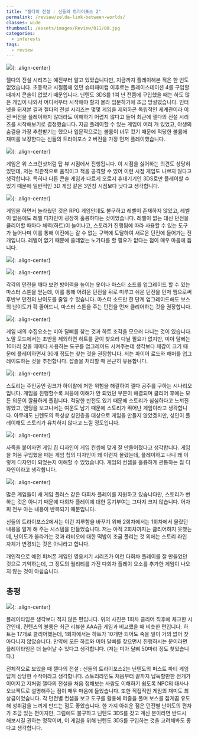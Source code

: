```yaml
---
title: "젤다의 전설 : 신들의 트라이포스 2"
permalink: /review/zelda-link-between-worlds/
classes: wide
thumbnail: /assets/images/Review/011/00.jpg
categories:
  - interests
tags:
  - review
---
```


![](/assets/images/Review/011/00.jpg){: .align-center}

젤다의 전설 시리즈는 예전부터 알고 있었습니다만, 지금까지 플레이해본 적은 한 번도 없었습니다. 초등학교 시절쯤에 있던 슈퍼패미컴 이후로는 플레이스테이션 4를 구입할 때까지 콘솔이 없었기 때문입니다. 닌텐도 3DS를 1여 년 전쯤에 구입했을 때는 하도 많은 게임이 나와서 어디서부터 시작해야 할지 몰라 입문하기에 조금 망설였습니다. 인터넷을 뒤져본 결과 젤다의 전설 시리즈는 몇몇 게임을 제외하곤 독립적인 세계관이라 이전 버전을 플레이하지 않더라도 이해하기 어렵지 않다고 들어 최근에 젤다의 전설 시리즈를 시작해보기로 결정했습니다. 지금 플레이할 수 있는 게임이 여러 개 있었고, 야생의 숨결을 가장 추천받기는 했으나 입문작으로는 볼륨이 너무 컸기 때문에 적당한 볼륨에 재미를 보장한다는 신들의 트라이포스 2 버전을 가장 먼저 플레이했습니다.

![](/assets/images/Review/011/01.jpg){: .align-center}

게임은 위 스크린샷처럼 탑 뷰 시점에서 진행됩니다. 이 시점을 싫어하는 의견도 상당히 있던데, 저는 직관적으로 움직이고 적을 공격할 수 있어 이런 시점 게임도 나쁘지 않다고 생각합니다. 특히나 다른 콘솔 게임과 다르게 오로지 휴대기기인 3DS로만 플레이할 수 있기 때문에 일반적인 3D 게임 같은 3인칭 시점보다 낫다고 생각합니다.

![](/assets/images/Review/011/02.jpg){: .align-center}

게임을 하면서 놀라웠던 것은 RPG 게임인데도 불구하고 레벨이 존재하지 않았고, 레벨이 없음에도 레벨 디자인이 굉장히 훌륭하다는 것이었습니다. 레벨이 없는 대신 던전을 클리어할 때마다 체력(하트)이 늘어나고, 스토리가 진행됨에 따라 사용할 수 있는 도구가 늘어나며 이를 통해 이전에는 갈 수 없는 구역에 도달하여 새로운 던전에 들어가는 전개입니다. 레벨이 없기 때문에 쓸데없는 노가다를 할 필요가 없다는 점이 매우 마음에 듭니다.

![](/assets/images/Review/011/03.jpg){: .align-center}

![](/assets/images/Review/011/04.jpg){: .align-center}

각각의 던전을 깨다 보면 방어력을 높이는 옷이나 마스터 소드를 업그레이드 할 수 있는 마스터 스톤을 얻는데, 이를 통해 어려운 던전을 뒤로 미루고 쉬운 던전을 먼저 깸으로써 후반부 던전의 난이도를 줄일 수 있습니다. 마스터 소드만 한 단계 업그레이드해도 보스의 난이도가 확 줄어드니, 마스터 스톤을 주는 던전을 먼저 클리어하는 것을 권장합니다.

![](/assets/images/Review/011/05.jpg){: .align-center}

게임 내의 수집요소는 미아 달삐를 찾는 것과 하트 조각을 모으러 다니는 것이 있습니다. 노말 모드에서는 초반을 제외하면 하트를 굳이 찾으러 다닐 필요가 없지만, 미아 달삐는 10마리 찾을 때마다 사용하는 도구를 업그레이드 시켜주는데 생각보다 체감이 크기 때문에 플레이하면서 30개 정도는 찾는 것을 권장합니다. 저는 파이어 로드와 해머를 업그레이드하는 것을 추천합니다. 잡졸을 처리할 때 은근히 유용합니다.

![](/assets/images/Review/011/06.jpg){: .align-center}

스토리는 주인공인 링크가 하이랄에 처한 위험을 해결하여 젤다 공주를 구하는 시나리오입니다. 게임을 진행할수록 처음에 이해가 안 되었던 부분이 해결되며 클리어 후에는 모든 의문이 깔끔하게 풀립니다. 적당한 반전도 있기 때문에 스토리가 심심하다고 느끼진 않았고, 엔딩을 보고나서는 여운도 남기 때문에 스토리가 뛰어난 게임이라고 생각합니다. 아무래도 닌텐도의 특성상 성인층을 대상으로 게임을 만들지 않았겠지만, 성인이 플레이해도 스토리가 유치하지 않다고 느낄 정도입니다.

![](/assets/images/Review/011/07.jpg){: .align-center}

사족을 붙이자면 게임 칩 디자인이 게임 컨셉에 맞게 잘 만들어졌다고 생각합니다. 게임을 처음 구입했을 때는 게임 칩의 디자인이 왜 이런지 몰랐는데, 플레이하고 나니 왜 이렇게 디자인이 되었는지 이해할 수 있었습니다. 게임의 컨셉을 훌륭하게 관통하는 칩 디자인이라고 생각합니다.

![](/assets/images/Review/011/08.jpg){: .align-center}

많은 게임들이 새 게임 플러스 같은 다회차 플레이를 지원하고 있습니다만, 스토리가 변하는 것은 아니기 때문에 다회차 플레이에 대한 동기부여는 그다지 크지 않습니다. 어차피 전부 아는 내용이 반복되기 때문입니다.

신들의 트라이포스2에서는 이런 지루함을 바꾸기 위해 2회차에서는 1회차에서 몰랐던 내용을 알게 해 주는 시스템을 만들었습니다. 저는 아직 2회차까지는 클리어하지 못했는데, 난이도가 올라가는 것과 라비오에 대한 떡밥이 조금 풀리는 것 외에는 스토리 라인 자체가 변경되는 것은 아니라고 합니다.

개인적으로 예전 피처폰 게임인 영웅서기 시리즈가 이런 다회차 플레이를 잘 만들었던 것으로 기억하는데, 그 정도의 퀄리티를 가진 다회차 플레이 요소를 추가한 게임이 나오지 않는 것이 아쉽습니다.

## 총평

![](/assets/images/Review/011/09.jpg){: .align-center}

플레이타임은 생각보다 적지 않은 편입니다. 위의 사진은 1회차 클리어 직후에 체크한 시간인데, 컨텐츠의 볼륨은 최근 리뷰한 AAA급 게임과 비교했을 때 비슷한 편입니다. 하트는 17개로 클리어했는데, 1회차에서는 하트가 10개만 되어도 죽을 일이 거의 없어 찾아다니지 않았습니다. 만약에 모든 하트와 미아 달삐를 찾으면서 진행하시는 분이라면 플레이타임은 더 늘어날 수 있다고 생각합니다. (저는 미아 달삐 50마리 정도 찾았습니다.)

전체적으로 보았을 때 젤다의 전설 : 신들의 트라이포스2는 닌텐도의 퍼스트 파티 게임답게 상당한 수작이라고 생각합니다. 스토리라인도 처음부터 끝까지 납득할만한 전개가 이어지고 저처럼 젤다의 전설을 처음 접해보는 사람도 이해하기 쉽도록 NPC의 대사나 오브젝트로 설명해주는 점이 매우 마음에 들었습니다. 또한 직접적인 게임의 재미도 최상급이었습니다. 각 던전별 컨셉을 보고 도구를 활용해 퍼즐을 풀며 보스를 잡게끔 유도해 성취감을 느끼게 만드는 점도 좋았습니다. 한 가지 아쉬운 점은 던전별 난이도의 편차가 조금 있는 편이지만, 그럼에도 불구하고 닌텐도 3DS를 갖고 계신 분이라면 반드시 해보시길 권하는 명작이며, 이 게임을 위해 닌텐도 3DS를 구입하는 것을 고려해봐도 좋다고 생각합니다.